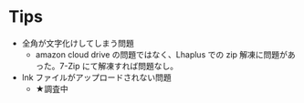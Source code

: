 # Tips
- 全角が文字化けしてしまう問題
	- amazon cloud drive の問題ではなく、Lhaplus での zip 解凍に問題があった。7-Zip にて解凍すれば問題なし。
- lnk ファイルがアップロードされない問題
	- ★調査中
